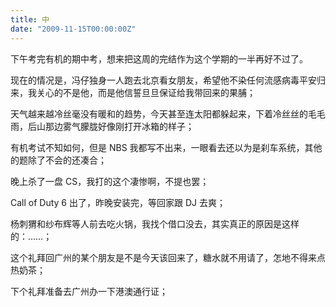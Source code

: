 ```yaml
---
title: 中
date: "2009-11-15T00:00:00Z"
---
```


下午考完有机的期中考，想来把这周的完结作为这个学期的一半再好不过了。

现在的情况是，冯仔独身一人跑去北京看女朋友，希望他不染任何流感病毒平安归来，我关心的不是他，而是他信誓旦旦保证给我带回来的果脯；

天气越来越冷丝毫没有暖和的趋势，今天甚至连太阳都躲起来，下着冷丝丝的毛毛雨，后山那边雾气朦胧好像刚打开冰箱的样子；

有机考试不知如何，但是 NBS 我都写不出来，一眼看去还以为是刹车系统，其他的题除了不会的还凑合；

晚上杀了一盘 CS，我打的这个凄惨啊，不提也罢；

Call of Duty 6 出了，昨晚安装完，等回家跟 DJ 去爽；

杨刺猬和纱布辉等人前去吃火锅，我找个借口没去，其实真正的原因是这样的：……；

这个礼拜回广州的某个朋友是不是今天该回来了，糖水就不用请了，怎地不得来点热奶茶；

下个礼拜准备去广州办一下港澳通行证；
